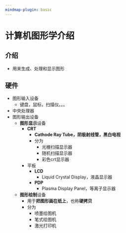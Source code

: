 ```yaml
---
mindmap-plugin: basic
---
```


# 计算机图形学介绍

## 介绍
- 用来生成、处理和显示图形
## 硬件
- 图形输入设备
	- 键盘，鼠标，扫描仪。。。
- 中央处理器
- 图形输出设备
	- **图形显示**设备
		- **CRT**
			- **Cathode Ray Tube，阴极射线管，黑白电视**
			- 分为
				- 光栅扫描显示器
				- 随机扫描显示器
				- 彩色crt显示器
		- 平板        
			- **LCD**
				- Liquid Crystal Display，液晶显示器
			- **PDP**
				- Plasma Display Panel，等离子显示器    
	- **图形绘制**设备 
		- 用于**把图形画在纸上**，也称**硬拷贝**
		- 分为
			- 喷墨绘图机
			- 笔式绘图机
			- 激光打印机